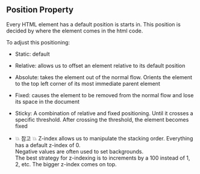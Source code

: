 ## Position Property

Every HTML element has a default position is starts in. This position is decided by where the element comes in the html code.

To adjust this positioning:

- Static: default
- Relative: allows us to offset an element relative to its default position
- Absolute: takes the element out of the normal flow. Orients the element to the top left corner of its most immediate parent element
- Fixed: causes the element to be removed from the normal flow and lose its space in the document
- Sticky: A combination of relative and fixed positioning. Until it crosses a specific threshold. After crossing the threshold, the element becomes fixed

- 💥 참고 💥 Z-index allows us to manipulate the stacking order. Everything has a default z-index of 0.  
  Negative values are often used to set backgrounds.  
  The best strategy for z-indexing is to increments by a 100 instead of 1, 2, etc.
  The bigger z-index comes on top.
